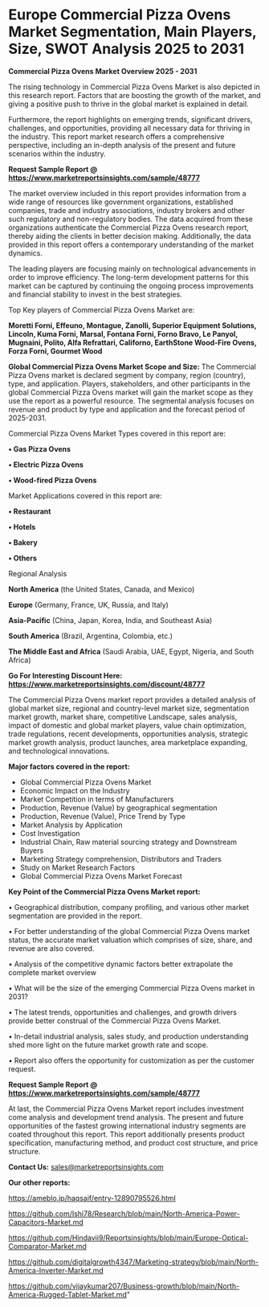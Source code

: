 # Europe Commercial Pizza Ovens Market Segmentation, Main Players, Size, SWOT Analysis 2025 to 2031

<Strong> Commercial Pizza Ovens Market Overview 2025 - 2031</strong>

The rising technology in Commercial Pizza Ovens Market is also depicted in this research report. Factors that are boosting the growth of the market, and giving a positive push to thrive in the global market is explained in detail.

Furthermore, the report highlights on emerging trends, significant drivers, challenges, and opportunities, providing all necessary data for thriving in the industry. This report market research offers a comprehensive perspective, including an in-depth analysis of the present and future scenarios within the industry.

<strong>Request Sample Report @ <a href=https://www.marketreportsinsights.com/sample/48777>https://www.marketreportsinsights.com/sample/48777</a></strong>

The market overview included in this report provides information from a wide range of resources like government organizations, established companies, trade and industry associations, industry brokers and other such regulatory and non-regulatory bodies. The data acquired from these organizations authenticate the Commercial Pizza Ovens research report, thereby aiding the clients in better decision making. Additionally, the data provided in this report offers a contemporary understanding of the market dynamics.

The leading players are focusing mainly on technological advancements in order to improve efficiency. The long-term development patterns for this market can be captured by continuing the ongoing process improvements and financial stability to invest in the best strategies.

Top Key players of Commercial Pizza Ovens Market are:

<strong>Moretti Forni, Effeuno, Montague, Zanolli, Superior Equipment Solutions, Lincoln, Kuma Forni, Marsal, Fontana Forni, Forno Bravo, Le Panyol, Mugnaini, Polito, Alfa Refrattari, Californo, EarthStone Wood-Fire Ovens, Forza Forni, Gourmet Wood</strong>

<strong><b>Global Commercial Pizza Ovens Market Scope and Size:</b></strong>
The Commercial Pizza Ovens market is declared segment by company, region (country), type, and application. Players, stakeholders, and other participants in the global Commercial Pizza Ovens market will gain the market scope as they use the report as a powerful resource. The segmental analysis focuses on revenue and product by type and application and the forecast period of 2025-2031.

Commercial Pizza Ovens Market Types covered in this report are:

<strong>•  Gas Pizza Ovens

•  Electric Pizza Ovens

•  Wood-fired Pizza Ovens</strong>

Market Applications covered in this report are:

<strong>•  Restaurant

•  Hotels

•  Bakery

•  Others</strong> 

Regional Analysis

<strong>North America</strong> (the United States, Canada, and Mexico)

<strong>Europe</strong> (Germany, France, UK, Russia, and Italy)

<strong>Asia-Pacific</strong> (China, Japan, Korea, India, and Southeast Asia)

<strong>South America</strong> (Brazil, Argentina, Colombia, etc.)

<strong>The Middle East and Africa</strong> (Saudi Arabia, UAE, Egypt, Nigeria, and South Africa)

<strong>Go For Interesting Discount Here: <a href=https://www.marketreportsinsights.com/discount/48777>https://www.marketreportsinsights.com/discount/48777</a></strong>

The Commercial Pizza Ovens market report provides a detailed analysis of global market size, regional and country-level market size, segmentation market growth, market share, competitive Landscape, sales analysis, impact of domestic and global market players, value chain optimization, trade regulations, recent developments, opportunities analysis, strategic market growth analysis, product launches, area marketplace expanding, and technological innovations.

<strong><b>Major factors covered in the report:</b></strong>
<ul>
  <li>Global Commercial Pizza Ovens Market </li>
  <li>Economic Impact on the Industry</li>
  <li>Market Competition in terms of Manufacturers</li>
  <li>Production, Revenue (Value) by geographical segmentation</li>
  <li>Production, Revenue (Value), Price Trend by Type</li>
  <li>Market Analysis by Application</li>
  <li>Cost Investigation</li>
  <li>Industrial Chain, Raw material sourcing strategy and Downstream Buyers</li>
  <li>Marketing Strategy comprehension, Distributors and Traders</li>
  <li>Study on Market Research Factors</li>
  <li>Global Commercial Pizza Ovens Market Forecast</li>
</ul>

<strong><b>Key Point of the Commercial Pizza Ovens Market report:</b></strong>

• Geographical distribution, company profiling, and various other market segmentation are provided in the report.

• For better understanding of the global Commercial Pizza Ovens market status, the accurate market valuation which comprises of size, share, and revenue are also covered.

• Analysis of the competitive dynamic factors better extrapolate the complete market overview

• What will be the size of the emerging Commercial Pizza Ovens market in 2031?

• The latest trends, opportunities and challenges, and growth drivers provide better construal of the Commercial Pizza Ovens Market.

• In-detail industrial analysis, sales study, and production understanding shed more light on the future market growth rate and scope.

• Report also offers the opportunity for customization as per the customer request.

<strong>Request Sample Report @ <a href=https://www.marketreportsinsights.com/sample/48777>https://www.marketreportsinsights.com/sample/48777</a></strong>

At last, the Commercial Pizza Ovens Market report includes investment come analysis and development trend analysis. The present and future opportunities of the fastest growing international industry segments are coated throughout this report. This report additionally presents product specification, manufacturing method, and product cost structure, and price structure.

<strong>Contact Us:</strong>
sales@marketreportsinsights.com

<strong>Our other reports:</strong>

<a href=https://ameblo.jp/haqsaif/entry-12890795526.html>https://ameblo.jp/haqsaif/entry-12890795526.html</a>

<a href=https://github.com/Ishi78/Research/blob/main/North-America-Power-Capacitors-Market.md>https://github.com/Ishi78/Research/blob/main/North-America-Power-Capacitors-Market.md</a>

<a href=https://github.com/Hindavii9/Reportsinsights/blob/main/Europe-Optical-Comparator-Market.md>https://github.com/Hindavii9/Reportsinsights/blob/main/Europe-Optical-Comparator-Market.md</a>

<a href=https://github.com/digitalgrowth4347/Marketing-strategy/blob/main/North-America-Inverter-Market.md>https://github.com/digitalgrowth4347/Marketing-strategy/blob/main/North-America-Inverter-Market.md</a>

<a href=https://github.com/vijaykumar207/Business-growth/blob/main/North-America-Rugged-Tablet-Market.md>https://github.com/vijaykumar207/Business-growth/blob/main/North-America-Rugged-Tablet-Market.md</a>"
